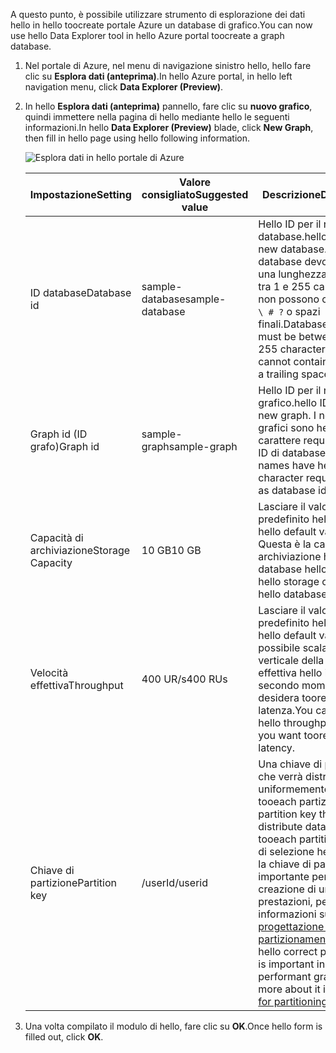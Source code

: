 <span data-ttu-id="1b341-101">A questo punto, è possibile utilizzare strumento di esplorazione dei dati hello in hello toocreate portale Azure un database di grafico.</span><span class="sxs-lookup"><span data-stu-id="1b341-101">You can now use hello Data Explorer tool in hello Azure portal toocreate a graph database.</span></span> 

1. <span data-ttu-id="1b341-102">Nel portale di Azure, nel menu di navigazione sinistro hello, hello fare clic su **Esplora dati (anteprima)**.</span><span class="sxs-lookup"><span data-stu-id="1b341-102">In hello Azure portal, in hello left navigation menu, click **Data Explorer (Preview)**.</span></span> 
2. <span data-ttu-id="1b341-103">In hello **Esplora dati (anteprima)** pannello, fare clic su **nuovo grafico**, quindi immettere nella pagina di hello mediante hello le seguenti informazioni.</span><span class="sxs-lookup"><span data-stu-id="1b341-103">In hello **Data Explorer (Preview)** blade, click **New Graph**, then fill in hello page using hello following information.</span></span>

    ![Esplora dati in hello portale di Azure](./media/cosmos-db-create-graph/azure-cosmosdb-data-explorer.png)

    <span data-ttu-id="1b341-105">Impostazione</span><span class="sxs-lookup"><span data-stu-id="1b341-105">Setting</span></span>|<span data-ttu-id="1b341-106">Valore consigliato</span><span class="sxs-lookup"><span data-stu-id="1b341-106">Suggested value</span></span>|<span data-ttu-id="1b341-107">Descrizione</span><span class="sxs-lookup"><span data-stu-id="1b341-107">Description</span></span>
    ---|---|---
    <span data-ttu-id="1b341-108">ID database</span><span class="sxs-lookup"><span data-stu-id="1b341-108">Database id</span></span>|<span data-ttu-id="1b341-109">sample-database</span><span class="sxs-lookup"><span data-stu-id="1b341-109">sample-database</span></span>|<span data-ttu-id="1b341-110">Hello ID per il nuovo database.</span><span class="sxs-lookup"><span data-stu-id="1b341-110">hello ID for your new database.</span></span> <span data-ttu-id="1b341-111">I nomi dei database devono avere una lunghezza compresa tra 1 e 255 caratteri e non possono contenere `/ \ # ?` o spazi finali.</span><span class="sxs-lookup"><span data-stu-id="1b341-111">Database names must be between 1 and 255 characters, and cannot contain `/ \ # ?` or a trailing space.</span></span>
    <span data-ttu-id="1b341-112">Graph id (ID grafo)</span><span class="sxs-lookup"><span data-stu-id="1b341-112">Graph id</span></span>|<span data-ttu-id="1b341-113">sample-graph</span><span class="sxs-lookup"><span data-stu-id="1b341-113">sample-graph</span></span>|<span data-ttu-id="1b341-114">Hello ID per il nuovo grafico.</span><span class="sxs-lookup"><span data-stu-id="1b341-114">hello ID for your new graph.</span></span> <span data-ttu-id="1b341-115">I nomi dei grafici sono hello stesso carattere requisiti come ID di database.</span><span class="sxs-lookup"><span data-stu-id="1b341-115">Graph names have hello same character requirements as database ids.</span></span>
    <span data-ttu-id="1b341-116">Capacità di archiviazione</span><span class="sxs-lookup"><span data-stu-id="1b341-116">Storage Capacity</span></span>| <span data-ttu-id="1b341-117">10 GB</span><span class="sxs-lookup"><span data-stu-id="1b341-117">10 GB</span></span>|<span data-ttu-id="1b341-118">Lasciare il valore di predefinito hello.</span><span class="sxs-lookup"><span data-stu-id="1b341-118">Leave hello default value.</span></span> <span data-ttu-id="1b341-119">Questa è la capacità di archiviazione hello del database hello.</span><span class="sxs-lookup"><span data-stu-id="1b341-119">This is hello storage capacity of hello database.</span></span>
    <span data-ttu-id="1b341-120">Velocità effettiva</span><span class="sxs-lookup"><span data-stu-id="1b341-120">Throughput</span></span>|<span data-ttu-id="1b341-121">400 UR/s</span><span class="sxs-lookup"><span data-stu-id="1b341-121">400 RUs</span></span>|<span data-ttu-id="1b341-122">Lasciare il valore di predefinito hello.</span><span class="sxs-lookup"><span data-stu-id="1b341-122">Leave hello default value.</span></span> <span data-ttu-id="1b341-123">È possibile scalare in verticale della velocità effettiva hello in un secondo momento se si desidera tooreduce latenza.</span><span class="sxs-lookup"><span data-stu-id="1b341-123">You can scale up hello throughput later if you want tooreduce latency.</span></span>
    <span data-ttu-id="1b341-124">Chiave di partizione</span><span class="sxs-lookup"><span data-stu-id="1b341-124">Partition key</span></span>|<span data-ttu-id="1b341-125">/userId</span><span class="sxs-lookup"><span data-stu-id="1b341-125">/userid</span></span>|<span data-ttu-id="1b341-126">Una chiave di partizione che verrà distribuiti uniformemente dati tooeach partizione.</span><span class="sxs-lookup"><span data-stu-id="1b341-126">A partition key that will distribute data evenly tooeach partition.</span></span> <span data-ttu-id="1b341-127">Grafico di selezione hello corretto la chiave di partizione è importante per la creazione di un ad alte prestazioni, per ulteriori informazioni su esso in [progettazione per il partizionamento](../articles/cosmos-db/partition-data.md#designing-for-partitioning).</span><span class="sxs-lookup"><span data-stu-id="1b341-127">Selecting hello correct partition key is important in creating a performant graph, read more about it in [Designing for partitioning](../articles/cosmos-db/partition-data.md#designing-for-partitioning).</span></span>

3. <span data-ttu-id="1b341-128">Una volta compilato il modulo di hello, fare clic su **OK**.</span><span class="sxs-lookup"><span data-stu-id="1b341-128">Once hello form is filled out, click **OK**.</span></span>
